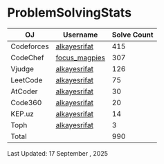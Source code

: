 # ProblemSolvingStats


| OJ | Username | Solve Count |
| -- | -------- | ----------- |
| Codeforces | [alkayesrifat](https://codeforces.com/profile/alkayesrifat) | 415 |
| CodeChef | [focus_magpies](https://www.codechef.com/users/focus_magpies) | 307 |
| Vjudge | [alkayesrifat](https://vjudge.net/user/alkayesrifat) | 126 |
| LeetCode | [alkayesrifat](https://leetcode.com/u/alkayesrifat/) | 75 |
| AtCoder | [alkayesrifat](https://atcoder.jp/users/alkayesrifat) | 30 |
| Code360 | [alkayesrifat](https://www.naukri.com/code360/profile/alkayesrifat) | 20 |
| KEP.uz | [alkayesrifat](https://kep.uz/users/user/alkayesrifat) | 14 |
| Toph | [alkayesrifat](https://toph.co/u/alkayesrifat) | 3 |
| Total | | 990 |

Last Updated: 17 September , 2025
